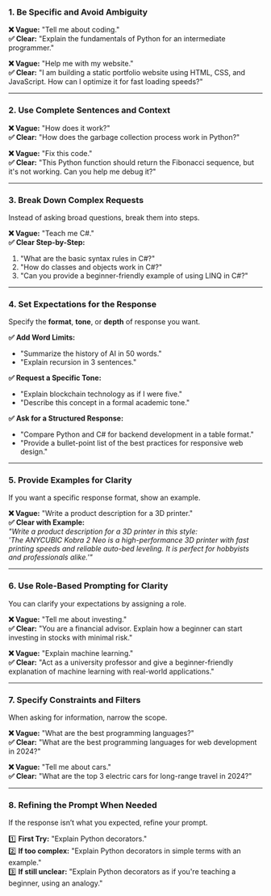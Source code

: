 ### **1. Be Specific and Avoid Ambiguity**  
**❌ Vague:** "Tell me about coding."  
**✅ Clear:** "Explain the fundamentals of Python for an intermediate programmer."  

**❌ Vague:** "Help me with my website."  
**✅ Clear:** "I am building a static portfolio website using HTML, CSS, and JavaScript. How can I optimize it for fast loading speeds?"  

---

### **2. Use Complete Sentences and Context**  
**❌ Vague:** "How does it work?"  
**✅ Clear:** "How does the garbage collection process work in Python?"  

**❌ Vague:** "Fix this code."  
**✅ Clear:** "This Python function should return the Fibonacci sequence, but it's not working. Can you help me debug it?"  

---

### **3. Break Down Complex Requests**  
Instead of asking broad questions, break them into steps.  

**❌ Vague:** "Teach me C#."  
**✅ Clear Step-by-Step:**  
1. "What are the basic syntax rules in C#?"  
2. "How do classes and objects work in C#?"  
3. "Can you provide a beginner-friendly example of using LINQ in C#?"  

---

### **4. Set Expectations for the Response**  
Specify the **format**, **tone**, or **depth** of response you want.  

**✅ Add Word Limits:**  
- "Summarize the history of AI in 50 words."  
- "Explain recursion in 3 sentences."  

**✅ Request a Specific Tone:**  
- "Explain blockchain technology as if I were five."  
- "Describe this concept in a formal academic tone."  

**✅ Ask for a Structured Response:**  
- "Compare Python and C# for backend development in a table format."  
- "Provide a bullet-point list of the best practices for responsive web design."  

---

### **5. Provide Examples for Clarity**  
If you want a specific response format, show an example.  

**❌ Vague:** "Write a product description for a 3D printer."  
**✅ Clear with Example:**  
*"Write a product description for a 3D printer in this style:  
'The ANYCUBIC Kobra 2 Neo is a high-performance 3D printer with fast printing speeds and reliable auto-bed leveling. It is perfect for hobbyists and professionals alike.'"*  

---

### **6. Use Role-Based Prompting for Clarity**  
You can clarify your expectations by assigning a role.  

**❌ Vague:** "Tell me about investing."  
**✅ Clear:** "You are a financial advisor. Explain how a beginner can start investing in stocks with minimal risk."  

**❌ Vague:** "Explain machine learning."  
**✅ Clear:** "Act as a university professor and give a beginner-friendly explanation of machine learning with real-world applications."  

---

### **7. Specify Constraints and Filters**  
When asking for information, narrow the scope.  

**❌ Vague:** "What are the best programming languages?"  
**✅ Clear:** "What are the best programming languages for web development in 2024?"  

**❌ Vague:** "Tell me about cars."  
**✅ Clear:** "What are the top 3 electric cars for long-range travel in 2024?"  

---

### **8. Refining the Prompt When Needed**  
If the response isn’t what you expected, refine your prompt.  

1️⃣ **First Try:** "Explain Python decorators."  
2️⃣ **If too complex:** "Explain Python decorators in simple terms with an example."  
3️⃣ **If still unclear:** "Explain Python decorators as if you're teaching a beginner, using an analogy."  
